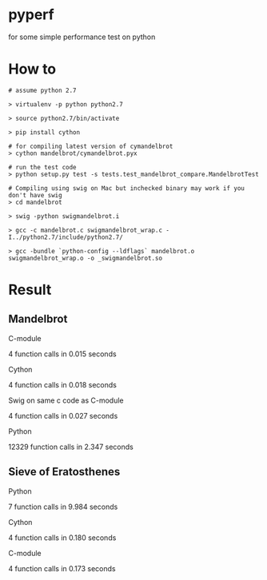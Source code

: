 pyperf
======

for some simple performance test on python

# How to
	# assume python 2.7
	
	> virtualenv -p python python2.7
	
	> source python2.7/bin/activate
	
	> pip install cython
	
	# for compiling latest version of cymandelbrot
	> cython mandelbrot/cymandelbrot.pyx
	
	# run the test code
	> python setup.py test -s tests.test_mandelbrot_compare.MandelbrotTest
	
	# Compiling using swig on Mac but inchecked binary may work if you don't have swig
	> cd mandelbrot
	
	> swig -python swigmandelbrot.i 
	
	> gcc -c mandelbrot.c swigmandelbrot_wrap.c -I../python2.7/include/python2.7/
	
	> gcc -bundle `python-config --ldflags` mandelbrot.o swigmandelbrot_wrap.o -o _swigmandelbrot.so


# Result
## Mandelbrot

C-module

4 function calls in 0.015 seconds

Cython

4 function calls in 0.018 seconds

Swig on same c code as C-module

4 function calls in 0.027 seconds

Python

12329 function calls in 2.347 seconds

## Sieve of Eratosthenes

Python

7 function calls in 9.984 seconds

Cython

4 function calls in 0.180 seconds
 
C-module

4 function calls in 0.173 seconds
